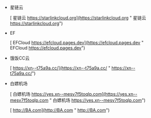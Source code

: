 - 星链云

  [ 星链云  https://starlinkcloud.org](https://starlinkcloud.org " 星链云  https://starlinkcloud.org")
- EF

  [ EFCloud  https://efcloud.pages.dev](https://efcloud.pages.dev " EFCloud  https://efcloud.pages.dev")
- 饿饭CC云

  [   https://xn--t75a9a.cc/](https://xn--t75a9a.cc/ "   https://xn--t75a9a.cc/")
- 白嫖机场

  [ 白嫖机场  https://yes.xn--mesv7f5toqlp.com](https://yes.xn--mesv7f5toqlp.com " 白嫖机场  https://yes.xn--mesv7f5toqlp.com")

  [   http://BA.com](http://BA.com "   http://BA.com")